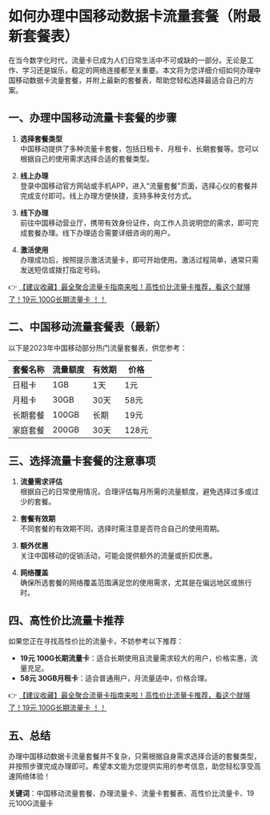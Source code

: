 # 如何办理中国移动数据卡流量套餐（附最新套餐表）

在当今数字化时代，流量卡已成为人们日常生活中不可或缺的一部分。无论是工作、学习还是娱乐，稳定的网络连接都至关重要。本文将为您详细介绍如何办理中国移动数据卡流量套餐，并附上最新的套餐表，帮助您轻松选择最适合自己的方案。

## 一、办理中国移动流量卡套餐的步骤

1. **选择套餐类型**  
   中国移动提供了多种流量卡套餐，包括日租卡、月租卡、长期套餐等。您可以根据自己的使用需求选择合适的套餐类型。

2. **线上办理**  
   登录中国移动官方网站或手机APP，进入“流量套餐”页面，选择心仪的套餐并完成支付即可。线上办理方便快捷，支持多种支付方式。

3. **线下办理**  
   前往中国移动营业厅，携带有效身份证件，向工作人员说明您的需求，即可完成套餐办理。线下办理适合需要详细咨询的用户。

4. **激活使用**  
   办理成功后，按照提示激活流量卡，即可开始使用。激活过程简单，通常只需发送短信或拨打指定号码。

👉 [【建议收藏】最全聚合流量卡指南来啦！高性价比流量卡推荐，看这个就够了！19元 100G长期流量卡 ！！](https://bit.ly/Liuliangka)

## 二、中国移动流量套餐表（最新）

以下是2023年中国移动部分热门流量套餐表，供您参考：

| 套餐名称 | 流量额度 | 有效期 | 价格 |
| -------- | -------- | ------ | ---- |
| 日租卡   | 1GB      | 1天    | 1元  |
| 月租卡   | 30GB     | 30天   | 58元 |
| 长期套餐 | 100GB    | 长期   | 19元 |
| 家庭套餐 | 200GB    | 30天   | 128元|

## 三、选择流量卡套餐的注意事项

1. **流量需求评估**  
   根据自己的日常使用情况，合理评估每月所需的流量额度，避免选择过多或过少的套餐。

2. **套餐有效期**  
   不同套餐的有效期不同，选择时需注意是否符合自己的使用周期。

3. **额外优惠**  
   关注中国移动的促销活动，可能会提供额外的流量或折扣优惠。

4. **网络覆盖**  
   确保所选套餐的网络覆盖范围满足您的使用需求，尤其是在偏远地区或旅行时。

## 四、高性价比流量卡推荐

如果您正在寻找高性价比的流量卡，不妨参考以下推荐：

- **19元 100G长期流量卡**：适合长期使用且流量需求较大的用户，价格实惠，流量充足。
- **58元 30GB月租卡**：适合普通用户，月流量适中，价格合理。

👉 [【建议收藏】最全聚合流量卡指南来啦！高性价比流量卡推荐，看这个就够了！19元 100G长期流量卡 ！！](https://bit.ly/Liuliangka)

## 五、总结

办理中国移动数据卡流量套餐并不复杂，只需根据自身需求选择合适的套餐类型，并按照步骤完成办理即可。希望本文能为您提供实用的参考信息，助您轻松享受高速网络体验！

**关键词**：中国移动流量套餐、办理流量卡、流量卡套餐表、高性价比流量卡、19元100G流量卡